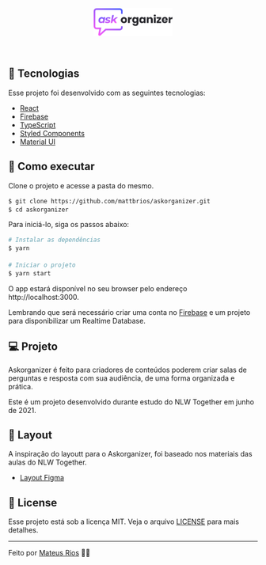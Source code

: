 <p align="center">
  <img alt="Askorganizer" src=".github/logo.svg" width="160px">
</p>
<br>

## 🧪 Tecnologias

Esse projeto foi desenvolvido com as seguintes tecnologias:

- [React](https://reactjs.org)
- [Firebase](https://firebase.google.com/)
- [TypeScript](https://www.typescriptlang.org/)
- [Styled Components](https://styled-components.com/)
- [Material UI](https://material-ui.com/)

## 🚀 Como executar

Clone o projeto e acesse a pasta do mesmo.

```bash
$ git clone https://github.com/mattbrios/askorganizer.git
$ cd askorganizer
```

Para iniciá-lo, siga os passos abaixo:
```bash
# Instalar as dependências
$ yarn

# Iniciar o projeto
$ yarn start
```
O app estará disponível no seu browser pelo endereço http://localhost:3000.

Lembrando que será necessário criar uma conta no [Firebase](https://firebase.google.com/) e um projeto para disponibilizar um Realtime Database.

## 💻 Projeto

Askorganizer é feito para criadores de conteúdos poderem criar salas de perguntas e resposta com sua audiência, de uma forma organizada e prática.

Este é um projeto desenvolvido durante estudo do NLW Together em junho de 2021.


## 🔖 Layout

A inspiração do layoutt para o Askorganizer, foi baseado nos materiais das aulas do NLW Together.

- [Layout Figma](https://www.figma.com/file/u0BQK8rCf2KgzcukdRRCWh/Askorganizer/duplicate) 

## 📝 License

Esse projeto está sob a licença MIT. Veja o arquivo [LICENSE](LICENSE.md) para mais detalhes.

---

Feito por [Mateus Rios](http://mateusrios.dev.br/) 👋🏻